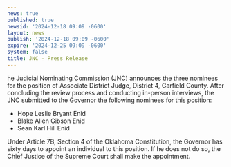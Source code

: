 ```yaml
---
news: true
published: true
newsid: '2024-12-18 09:09 -0600'
layout: news
publish: '2024-12-18 09:09 -0600'
expire: '2024-12-25 09:09 -0600'
system: false
title: JNC - Press Release
---
```

he Judicial Nominating Commission (JNC) announces the three nominees for the position of Associate District Judge, District 4, Garfield County. After concluding the review process and conducting in-person interviews, the JNC submitted to the Governor the following nominees for this position:

- Hope Leslie Bryant Enid
- Blake Allen Gibson Enid
- Sean Karl Hill Enid

Under Article 7B, Section 4 of the Oklahoma Constitution, the Governor has sixty days to appoint an individual to this position. If he does not do so, the Chief Justice of the Supreme Court shall make the
appointment.